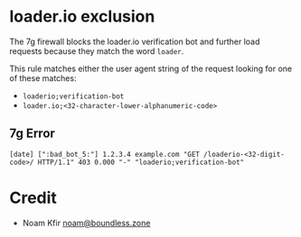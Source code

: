 # loader.io exclusion

The 7g firewall blocks the loader.io verification bot and further load requests because they match the word `loader`.

<!-- This rule matches the name of the verification file as a `.txt` or `.html` file or a directory name. -->

This rule matches either the user agent string of the request looking for one of these matches:
- `loaderio;verification-bot`
- `loader.io;<32-character-lower-alphanumeric-code>`

## 7g Error

```
[date] [":bad_bot_5:"] 1.2.3.4 example.com "GET /loaderio-<32-digit-code>/ HTTP/1.1" 403 0.000 "-" "loaderio;verification-bot"
```

# Credit

- Noam Kfir <noam@boundless.zone>
